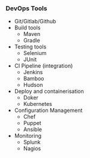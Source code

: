 ### DevOps Tools
- Git/Gitlab/Github
- Build tools
  - Maven
  - Gradle
- Testing tools
  - Selenium
  - JUnit
- CI Pipeline (integration)
  - Jenkins
  - Bamboo
  - Hudson
- Deploy and containerisation
  - Doker
  - Kubernetes
- Configuration Management
  - Chef
  - Puppet
  - Ansible
- Monitoring
  - Splunk
  - Nagios
  
